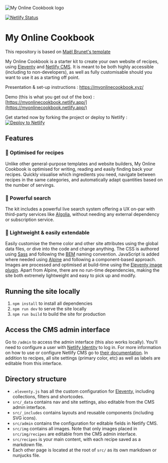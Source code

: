 ![My Online Cookbook logo](https://raw.githubusercontent.com/maeligg/my-online-cookbook/main/github-readme.svg)

[![Netlify Status](https://api.netlify.com/api/v1/badges/ee5e6a98-305f-425f-a098-2e302095d604/deploy-status)](https://app.netlify.com/sites/recipes-thethomaas/deploys)

# My Online Cookbook

This repository is based on [Maël Brunet's template](https://github.com/maeligg/my-online-cookbook)

My Online Cookbook is a starter kit to create your own website of recipes, using [Eleventy](https://11ty.io) and [Netlify CMS](https://www.netlifycms.org/). It is meant to be both highly accessible (including to non-developers), as well as fully customisable should you want to use it as a starting off point.

Presentation & set-up instructions : https://myonlinecookbook.xyz/

Demo (this is what you get out of the box) : [https://myonlinecookbook.netlify.app/](https://myonlinecookbook.netlify.app/)

Get started now by forking the project or deploy to Netlify : [![Deploy to Netlify](https://www.netlify.com/img/deploy/button.svg)](https://app.netlify.com/start/deploy?repository=https://github.com/maeligg/my-online-cookbook&stack=cms)

## Features

### 📘 Optimised for recipes
Unlike other general-purpose templates and website builders, My Online Cookbook is optimised for writing, reading and easily finding back your recipes. Quickly visualise which ingredients you need, navigate between recipes in the same categories, and automatically adapt quantities based on the number of servings.

### 💪 Powerful search
The kit includes a powerful live search system offering a UX on-par with third-party services like [Algolia](https://www.algolia.com/), without needing any external dependency or subscription service.


### 🧰 Lightweight & easily extendable
Easily customise the theme color and other site attributes using the global data files, or dive into the code and change anything. The CSS is authored using [Sass](https://sass-lang.com/) and following the [BEM](https://en.bem.info/) naming convention. JavaScript is added where needed using [Alpine](https://github.com/alpinejs/alpine) and following a component-based approach. Images are processed and optimised at build-time using the [Eleventy image plugin](https://www.11ty.dev/docs/plugins/image/). Apart from Alpine, there are no run-time dependencies, making the site both extremely lightweight and easy to pick up and modify.


## Running the site locally
1. `npm install` to install all dependencies
2. `npm run dev` to serve the site locally
3. `npm run build` to build the site for production


## Access the CMS admin interface
Go to `/admin` to access the admin interface (this also works locally). You'll need to configure a user with [Netlify Identity](https://docs.netlify.com/visitor-access/identity/) to log in. For more information on how to use or configure Netlify CMS go to [their documentation](https://www.netlifycms.org/docs/intro/). In addition to recipes, all site settings (primary color, etc) as well as labels are editable from this interface.


## Directory structure
* `.eleventy.js` has all the custom configuration for [Eleventy](https://11ty.io), including collections, filters and shortcodes.
* `src/_data` contains nav and site settings, also editable from the CMS admin interface.
* `src/_includes` contains layouts and reusable components (including SVG icons).
* `src/admin` contains the configuration for editable fields in Netlify CMS.
* `src/img` contains all images. Note that only images placed in `src/img/recipes` are editable from the CMS admin interface.
* `src/recipes` is your main content, with each recipe saved as a markdown file.
* Each other page is located at the root of `src/` as its own markdown or nunjucks file.
